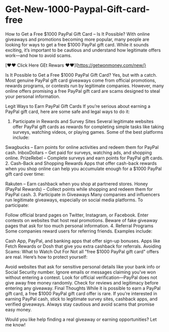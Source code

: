 # Get-New-1000-Paypal-Gift-card-free

How to Get a Free $1000 PayPal Gift Card – Is It Possible?
With online giveaways and promotions becoming more popular, many people are looking for ways to get a free $1000 PayPal gift card. While it sounds exciting, it’s important to be cautious and understand how legitimate offers work—and how to avoid scams.

[❤❤ Click Here GEt Rewars ❤❤](https://getwonmoney.com/new/}

Is It Possible to Get a Free $1000 PayPal Gift Card?
Yes, but with a catch. Most genuine PayPal gift card giveaways come from official promotions, rewards programs, or contests run by legitimate companies. However, many online offers promising a free PayPal gift card are scams designed to steal your personal information.

Legit Ways to Earn PayPal Gift Cards
If you’re serious about earning a PayPal gift card, here are some safe and legal ways to do it:

1. Participate in Rewards and Survey Sites
Several legitimate websites offer PayPal gift cards as rewards for completing simple tasks like taking surveys, watching videos, or playing games. Some of the best platforms include:

Swagbucks – Earn points for online activities and redeem them for PayPal cash.
InboxDollars – Get paid for surveys, watching ads, and shopping online.
PrizeRebel – Complete surveys and earn points for PayPal gift cards.
2. Cash-Back and Shopping Rewards
Apps that offer cash-back rewards when you shop online can help you accumulate enough for a $1000 PayPal gift card over time:

Rakuten – Earn cashback when you shop at partnered stores.
Honey (PayPal Rewards) – Collect points while shopping and redeem them for PayPal cash.
3. Participate in Giveaways
Many companies and influencers run legitimate giveaways, especially on social media platforms. To participate:

Follow official brand pages on Twitter, Instagram, or Facebook.
Enter contests on websites that host real promotions.
Beware of fake giveaway pages that ask for too much personal information.
4. Referral Programs
Some companies reward users for referring friends. Examples include:

Cash App, PayPal, and banking apps that offer sign-up bonuses.
Apps like Fetch Rewards or Dosh that give you extra cashback for referrals.
Avoiding Scams: What to Watch Out For
Not all "free $1000 PayPal gift card" offers are real. Here’s how to protect yourself:

Avoid websites that ask for sensitive personal details like your bank info or Social Security number.
Ignore emails or messages claiming you've won without entering a contest.
Look for official verification—PayPal does not give away free money randomly.
Check for reviews and legitimacy before entering any giveaway.
Final Thoughts
While it is possible to earn a PayPal gift card, a free $1000 PayPal gift card offer is rare. If you’re interested in earning PayPal cash, stick to legitimate survey sites, cashback apps, and verified giveaways. Always stay cautious and avoid scams that promise easy money.

Would you like help finding a real giveaway or earning opportunities? Let me know!
